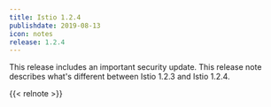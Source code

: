 ```yaml
---
title: Istio 1.2.4
publishdate: 2019-08-13
icon: notes
release: 1.2.4
---
```


This release includes an important security update.  This release note describes what's different between Istio 1.2.3 and Istio 1.2.4.

{{< relnote >}}
